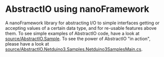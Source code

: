 # AbstractIO using nanoFramework
A nanoFramework library for abstracting I/O to simple interfaces getting or accepting values of a certain data type, and for re-usable features above them.
To see simple examples of AbstractIO code, have a look at [source/AbstractIO.Sample](source/AbstractIO.Samples).
To see the power of AbstractIO "in action", please have a look at [source/AbstractIO.Netduino3.Samples.Netduino3SamplesMain.cs](source/AbstractIO.Netduino3.Samples.Netduino3SamplesMain.cs).